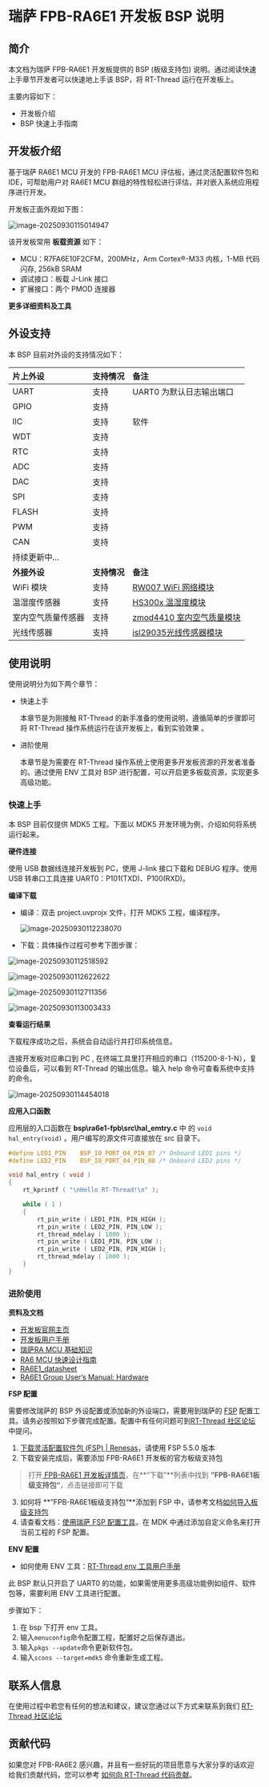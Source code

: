 # 瑞萨 FPB-RA6E1 开发板 BSP 说明

## 简介

本文档为瑞萨 FPB-RA6E1 开发板提供的 BSP (板级支持包) 说明。通过阅读快速上手章节开发者可以快速地上手该 BSP，将 RT-Thread 运行在开发板上。

主要内容如下：

- 开发板介绍
- BSP 快速上手指南

## 开发板介绍

基于瑞萨 RA6E1 MCU 开发的 FPB-RA6E1 MCU 评估板，通过灵活配置软件包和 IDE，可帮助用户对 RA6E1 MCU 群组的特性轻松进行评估，并对嵌入系统应用程序进行开发。

开发板正面外观如下图：

![image-20250930115014947](G:\testRTT\rt-thread\bsp\renesas\re6e1-fpb\docs\picture\image-20250930115014947.png)

该开发板常用 **板载资源** 如下：

- MCU：R7FA6E10F2CFM，200MHz，Arm Cortex®-M33 内核，1-MB 代码闪存, 256kB SRAM
- 调试接口：板载 J-Link 接口
- 扩展接口：两个 PMOD 连接器

**更多详细资料及工具**

## 外设支持

本 BSP 目前对外设的支持情况如下：

| **片上外设** | **支持情况** | **备注** |
| :----------------- | :----------------- | :------------- |
| UART               | 支持               | UART0 为默认日志输出端口 |
| GPIO               | 支持               |                |
| IIC                | 支持               | 软件           |
| WDT                | 支持               |                |
| RTC                | 支持               |                |
| ADC                | 支持               |                |
| DAC                | 支持               |                |
| SPI                | 支持               |                |
| FLASH              | 支持               |                |
| PWM                | 支持               |                |
| CAN                | 支持               |                |
| 持续更新中...      |                    |                |
| **外接外设** | **支持情况** | **备注** |
| WiFi 模块     | 支持        |  [RW007 WiFi 网络模块](https://github.com/RT-Thread-packages/rw007)  |
| 温湿度传感器   | 支持       |  [HS300x 温湿度模块](https://github.com/Guozhanxin/hs300x) |
| 室内空气质量传感器 | 支持 | [zmod4410 室内空气质量模块](https://github.com/ShermanShao/zmod4410) |
| 光线传感器 | 支持 | [isl29035光线传感器模块](https://github.com/ShermanShao/isl29035) |


## 使用说明

使用说明分为如下两个章节：

- 快速上手

  本章节是为刚接触 RT-Thread 的新手准备的使用说明，遵循简单的步骤即可将 RT-Thread 操作系统运行在该开发板上，看到实验效果 。
- 进阶使用

  本章节是为需要在 RT-Thread 操作系统上使用更多开发板资源的开发者准备的。通过使用 ENV 工具对 BSP 进行配置，可以开启更多板载资源，实现更多高级功能。

### 快速上手

本 BSP 目前仅提供 MDK5 工程。下面以 MDK5 开发环境为例，介绍如何将系统运行起来。

**硬件连接**

使用 USB 数据线连接开发板到 PC，使用 J-link 接口下载和 DEBUG 程序。使用 USB 转串口工具连接 UART0：P101(TXD)、P100(RXD)。



**编译下载**

- 编译：双击 project.uvprojx 文件，打开 MDK5 工程，编译程序。

  ![image-20250930112238070](G:\testRTT\rt-thread\bsp\renesas\re6e1-fpb\docs\picture\image-20250930112238070.png)



- 下载：具体操作过程可参考下图步骤：

![image-20250930112518592](G:\testRTT\rt-thread\bsp\renesas\re6e1-fpb\docs\picture\image-20250930112518592.png)

![image-20250930112622622](G:\testRTT\rt-thread\bsp\renesas\re6e1-fpb\docs\picture\image-20250930112622622.png)

![image-20250930112711356](G:\testRTT\rt-thread\bsp\renesas\re6e1-fpb\docs\picture\image-20250930112711356.png)

![image-20250930113003433](G:\testRTT\rt-thread\bsp\renesas\re6e1-fpb\docs\picture\image-20250930113003433.png)

**查看运行结果**

下载程序成功之后，系统会自动运行并打印系统信息。

连接开发板对应串口到 PC , 在终端工具里打开相应的串口（115200-8-1-N），复位设备后，可以看到 RT-Thread 的输出信息。输入 help 命令可查看系统中支持的命令。

![image-20250930114454018](G:\testRTT\rt-thread\bsp\renesas\re6e1-fpb\docs\picture\image-20250930114454018.png)



**应用入口函数**

应用层的入口函数在 **bsp\ra6e1-fpb\src\hal_emtry.c** 中 的 `void hal_entry(void)` 。用户编写的源文件可直接放在 src 目录下。

```c
#define LED1_PIN    BSP_IO_PORT_04_PIN_07 /* Onboard LED1 pins */
#define LED2_PIN    BSP_IO_PORT_04_PIN_08 /* Onboard LED2 pins */

void hal_entry ( void )
{
    rt_kprintf ( "\nHello RT-Thread!\n" );

    while ( 1 )
    {
        rt_pin_write ( LED1_PIN, PIN_HIGH );
        rt_pin_write ( LED2_PIN, PIN_LOW );
        rt_thread_mdelay ( 1000 );
        rt_pin_write ( LED1_PIN, PIN_LOW );
        rt_pin_write ( LED2_PIN, PIN_HIGH );
        rt_thread_mdelay ( 1000 );
    }
}
```

### 进阶使用

**资料及文档**

- [开发板官网主页](https://www.renesas.cn/zh/design-resources/boards-kits/fpb-ra6e1)
- [开发板用户手册](https://www.renesas.cn/zh/document/mat/fpb-ra6e1-users-manual?r=1529471)
- [瑞萨RA MCU 基础知识](https://www2.renesas.cn/cn/zh/document/gde/1520091)
- [RA6 MCU 快速设计指南](https://www2.renesas.cn/cn/zh/document/apn/ra6-quick-design-guide)
- [RA6E1_datasheet](https://www.renesas.cn/zh/document/dst/1532701?language=en)
- [RA6E1 Group User’s Manual: Hardware](https://www.renesas.cn/zh/document/mah/1532711?language=en)

**FSP 配置**

需要修改瑞萨的 BSP 外设配置或添加新的外设端口，需要用到瑞萨的 [FSP](https://www.renesas.cn/zh/software-tool/flexible-software-package-fsp#documents) 配置工具。请务必按照如下步骤完成配置。配置中有任何问题可到[RT-Thread 社区论坛](https://club.rt-thread.org/)中提问。

1. [下载灵活配置软件包 (FSP) | Renesas](https://www.renesas.cn/zh/software-tool/flexible-software-package-fsp)，请使用 FSP 5.5.0 版本
2. 下载安装完成后，需要添加 FPB-RA6E1 开发板的官方板级支持包
> 打开[ FPB-RA6E1 开发板详情页](https://www.renesas.cn/zh/design-resources/boards-kits/fpb-ra6e1)，在**“下载”**列表中找到 **”FPB-RA6E1板级支持包“**，点击链接即可下载
3. 如何将 **”FPB-RA6E1板级支持包“**添加到 FSP 中，请参考文档[如何导入板级支持包](https://www.renesas.cn/zh/software-tool/flexible-software-package-fsp)
4. 请查看文档：[使用瑞萨 FSP 配置工具](./docs/使用瑞萨FSP配置工具.md)。在 MDK 中通过添加自定义命名来打开当前工程的 FSP 配置。

**ENV 配置**

- 如何使用 ENV 工具：[RT-Thread env 工具用户手册](https://www.rt-thread.org/document/site/#/development-tools/env/env)

此 BSP 默认只开启了 UART0 的功能，如果需使用更多高级功能例如组件、软件包等，需要利用 ENV 工具进行配置。

步骤如下：
1. 在 bsp 下打开 env 工具。
2. 输入`menuconfig`命令配置工程，配置好之后保存退出。
3. 输入`pkgs --update`命令更新软件包。
4. 输入`scons --target=mdk5` 命令重新生成工程。



## 联系人信息

在使用过程中若您有任何的想法和建议，建议您通过以下方式来联系到我们  [RT-Thread 社区论坛](https://club.rt-thread.org/)

## 贡献代码

如果您对 FPB-RA6E2 感兴趣，并且有一些好玩的项目愿意与大家分享的话欢迎给我们贡献代码，您可以参考 [如何向 RT-Thread 代码贡献](https://www.rt-thread.org/document/site/#/rt-thread-version/rt-thread-standard/development-guide/github/github)。

